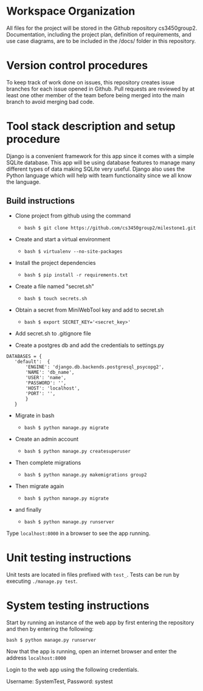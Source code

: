 # Workspace Organization

All files for the project will be stored in the Github repository cs3450group2. Documentation, including the project plan, definition of requirements, and use case diagrams, are to be included in the /docs/ folder in this repository.

# Version control procedures

To keep track of work done on issues, this repository creates issue branches for each issue opened in Github. Pull requests are reviewed by at least one other member of the team before being merged into the main branch to avoid merging bad code.

# Tool stack description and setup procedure

Django is a convenient framework for this app since it comes with a simple SQLite database. This app will be using database features to manage many different types of data making SQLite very useful. Django also uses the Python language which will help with team functionality since we all know the language.

## Build instructions

- Clone project from github using the command

  - `bash $ git clone https://github.com/cs3450group2/milestone1.git`

- Create and start a virtual environment

  - `bash $ virtualenv --no-site-packages`

- Install the project dependencies

  - `bash $ pip install -r requirements.txt`

- Create a file named "secret.sh"

  - `bash $ touch secrets.sh`

- Obtain a secret from MiniWebTool key and add to secret.sh

  - `bash $ export SECRET_KEY='<secret_key>'`

- Add secret.sh to .gitignore file

- Create a postgres db and add the credentials to settings.py

```
DATABASES = {
   'default':  {
       'ENGINE': 'django.db.backends.postgresql_psycopg2',
       'NAME': 'db_name',
       'USER': 'name',
       'PASSWORD': '',
       'HOST': 'localhost',
       'PORT': '',
       }
   }
```

- Migrate in bash

  - `bash $ python manage.py migrate`

- Create an admin account

  - `bash $ python manage.py createsuperuser`

- Then complete migrations

  - `bash $ python manage.py makemigrations group2`

- Then migrate again

  - `bash $ python manage.py migrate`

- and finally

  - `bash $ python manage.py runserver`

Type `localhost:8000` in a browser to see the app running.

# Unit testing instructions

Unit tests are located in files prefixed with `test_`. Tests can be run by executing `./manage.py test`.

# System testing instructions

Start by running an instance of the web app by first entering the repository and then by entering the following:

`bash $ python manage.py runserver`

Now that the app is running, open an internet browser and enter the address `localhost:8000`

Login to the web app using the following credentials.

Username: SystemTest, Password: systest
